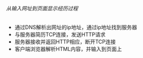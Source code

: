 ###### 从输入网址到页面显示经历过程

+ 通过DNS解析出网址的ip地址，通过ip地址找到服务器
+ 与服务器简历TCP连接，发送HTTP请求
+ 服务器接收并返回HTTP相应，断开TCP连接
+ 客户端浏览器解析HTML内容，并输入到页面上
